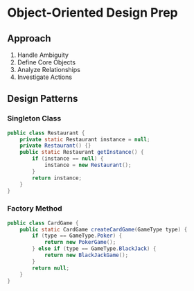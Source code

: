 # Object-Oriented Design Prep

## Approach

1. Handle Ambiguity
2. Define Core Objects
3. Analyze Relationships
4. Investigate Actions

## Design Patterns

### Singleton Class

```java
public class Restaurant {
    private static Restaurant instance = null;
    private Restaurant() {}
    public static Restaurant getInstance() {
        if (instance == null) {
            instance = new Restaurant();
        }
        return instance;
    }
}
```

### Factory Method

```java
public class CardGame {
    public static CardGame createCardGame(GameType type) {
        if (type == GameType.Poker) {
            return new PokerGame();
        } else if (type == GameType.BlackJack) {
            return new BlackJackGame();
        }
        return null;
    }
}
```